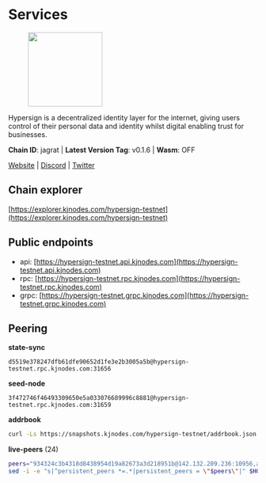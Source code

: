# Services

<figure><img src="https://raw.githubusercontent.com/kj89/testnet_manuals/main/pingpub/logos/hypersign.png" width="150" alt=""><figcaption></figcaption></figure>

Hypersign is a decentralized identity layer for the internet, giving  users control of their personal data and identity whilst digital  enabling trust for businesses.

**Chain ID**: jagrat | **Latest Version Tag**: v0.1.6 | **Wasm**: OFF

[Website](https://hypersign.id) | [Discord](https://discord.gg/DmuUjMrHVw) | [Twitter](https://twitter.com/hypersignchain)




## Chain explorer
[https://explorer.kjnodes.com/hypersign-testnet](https://explorer.kjnodes.com/hypersign-testnet)

## Public endpoints

* api: [https://hypersign-testnet.api.kjnodes.com](https://hypersign-testnet.api.kjnodes.com)
* rpc: [https://hypersign-testnet.rpc.kjnodes.com](https://hypersign-testnet.rpc.kjnodes.com)
* grpc: [https://hypersign-testnet.grpc.kjnodes.com](https://hypersign-testnet.grpc.kjnodes.com)

## Peering

**state-sync**

```text
d5519e378247dfb61dfe90652d1fe3e2b3005a5b@hypersign-testnet.rpc.kjnodes.com:31656
```

**seed-node**

```text
3f472746f46493309650e5a033076689996c8881@hypersign-testnet.rpc.kjnodes.com:31659
```

**addrbook**
```bash
curl -Ls https://snapshots.kjnodes.com/hypersign-testnet/addrbook.json > $HOME/.hid-node/config/addrbook.json
```

**live-peers** (24)
```bash
peers="934324c3b4318d8438954d19a82673a3d218951b@142.132.209.236:10956,a275d8018f683f279bf5167a72d294bfacafa839@178.63.102.172:41656,55b3cf307182091e60b774712733231a8cc7f448@89.163.132.156:31656,54f5df8d6516ead7099191776d9ee2048e0ec947@95.214.53.46:26656,56615e02aa90e35a20a1fc4c46e78bb00956f07b@192.118.76.199:26681,d5519e378247dfb61dfe90652d1fe3e2b3005a5b@65.109.68.190:31656,c5d8ad1f942cd9b9839f65a6543c460bfa1af161@38.242.221.205:26656,4e08d5b0cb43c8d5ffc42987a5166bab2a04a93b@65.109.92.240:21066,1e3f0aeb6f2a2017b122af2461a75c9695790954@65.108.233.109:10956,62c3f3e5214495593ad204f3c6cd879f3f4ed6a9@5.9.79.121:26656,9876d1b1e5b5968c1c729559325dd909f93c1d34@65.108.238.61:56656,fbc7ce82f02e24257395dc0310ad2921ea61e199@65.109.92.148:61156,1de2abae74a4c5fd7d96d9869ef02187f81498f0@134.209.238.66:26656,bd2ae9f1c42183104719f7c44be078bb7d282a61@65.109.92.241:11056,eaf27acc810a3d6728dde972ebad26810cce0ae6@65.108.229.233:26656,7ac746f53266043a92a05db06d1306b4e5f7e7c8@65.109.112.20:11014,610843eda2f0388cb8e75917e8c1f63350bd3bd1@154.26.131.130:16656,e003e628d5c748f2445f1731af20d461f585e7a5@182.253.224.66:12656,de1f980cc59bdb2457202768d4b4d964d783789e@167.235.21.165:36656,efcb16ec33d8e6233d1068fff679c6fd64bf5802@65.108.225.158:10956,d7c9b9a3c3a6c5f4ccdfb37a8358755b277271c1@3.110.226.164:26656,0188d0143ea4311923a809bb07ee9ebf13c0c63b@94.130.16.254:60656,6d9b19e99f72cf62cd19bd00bc89111a7a041381@185.249.227.7:26656,a3f3d6dba11bfe080693938666064b2324fbaccf@88.99.164.158:11056"
sed -i -e "s|^persistent_peers *=.*|persistent_peers = \"$peers\"|" $HOME/.hid-node/config/config.toml
```
